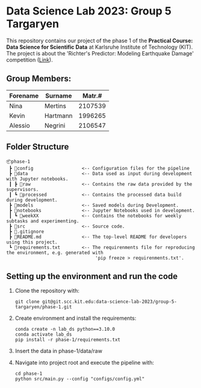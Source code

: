# Data Science Lab 2023: Group 5 Targaryen 
This repository contains our project of the phase 1 of the **Practical Course: Data Science for Scientific Data** at Karlsruhe Institute of Technology (KIT). The project is about the 'Richter's Predictor: Modeling Earthquake Damage' competition ([Link](https://www.drivendata.org/competitions/57/)).

## Group Members: 
| Forename | Surname  | Matr.#  |
|----------|----------|---------|
| Nina     | Mertins  | 2107539 |
| Kevin    | Hartmann | 1996265 |
| Alessio  | Negrini  | 2106547 |

## Folder Structure
```
📦phase-1
 ┣ 📂config                  <-- Configuration files for the pipeline
 ┣ 📂data                    <-- Data used as input during development with Jupyter notebooks. 
 ┃ ┣ 📂raw                   <-- Contains the raw data provided by the supervisors.
 ┃ ┗ 📂processed             <-- Contains the processed data build during development.
 ┣ 📂models                  <-- Saved models during Development.
 ┣ 📂notebooks               <-- Jupyter Notebooks used in development.
 ┃ ┗ 📂weekXX                <-- Contains the notebooks for weekly subtasks and experimenting.
 ┣ 📂src                     <-- Source code.
 ┣ 📜.gitignore 
 ┣ 📜README.md               <-- The top-level README for developers using this project. 
 ┗ 📜requirements.txt        <-- The requirenments file for reproducing the environment, e.g. generated with 
                                 'pip freeze > requirenments.txt'.
```

## Setting up the environment and run the code
1. Clone the repository with:  

       git clone git@git.scc.kit.edu:data-science-lab-2023/group-5-targaryen/phase-1.git

2. Create environment and install the requirements:

       conda create -n lab_ds python==3.10.0
       conda activate lab_ds 
       pip install -r phase-1/requirements.txt

3. Insert the data in phase-1/data/raw
4. Navigate into project root and execute the pipeline with:

       cd phase-1
       python src/main.py --config "configs/config.yml"
